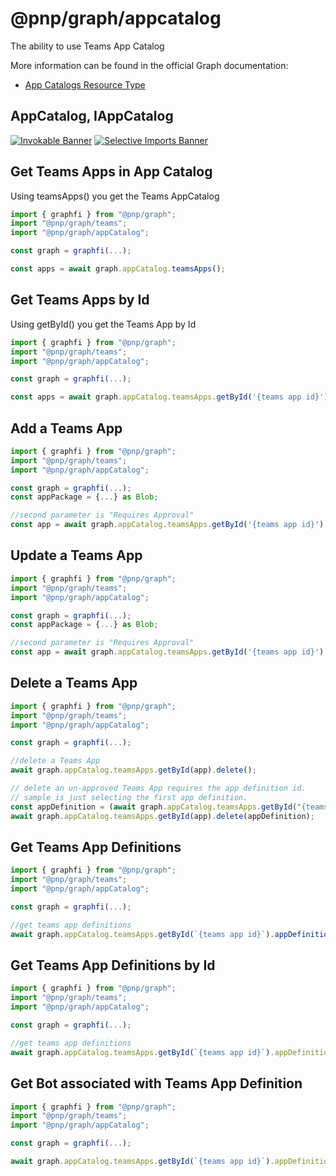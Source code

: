 # @pnp/graph/appcatalog

The ability to use Teams App Catalog

More information can be found in the official Graph documentation:

- [App Catalogs Resource Type](https://docs.microsoft.com/en-us/graph/api/resources/teamsapp?view=graph-rest-1.0)

## AppCatalog, IAppCatalog

[![Invokable Banner](https://img.shields.io/badge/Invokable-informational.svg)](../concepts/invokable.md) [![Selective Imports Banner](https://img.shields.io/badge/Selective%20Imports-informational.svg)](../concepts/selective-imports.md)  

## Get Teams Apps in App Catalog

Using teamsApps() you get the Teams AppCatalog

```TypeScript
import { graphfi } from "@pnp/graph";
import "@pnp/graph/teams";
import "@pnp/graph/appCatalog";

const graph = graphfi(...);

const apps = await graph.appCatalog.teamsApps();

```
## Get Teams Apps by Id

Using getById() you get the Teams App by Id

```TypeScript
import { graphfi } from "@pnp/graph";
import "@pnp/graph/teams";
import "@pnp/graph/appCatalog";

const graph = graphfi(...);

const apps = await graph.appCatalog.teamsApps.getById('{teams app id}')();

```
## Add a Teams App


```TypeScript
import { graphfi } from "@pnp/graph";
import "@pnp/graph/teams";
import "@pnp/graph/appCatalog";

const graph = graphfi(...);
const appPackage = {...} as Blob;

//second parameter is "Requires Approval"
const app = await graph.appCatalog.teamsApps.getById('{teams app id}').add(appPackage, false);

```
## Update a Teams App

```TypeScript
import { graphfi } from "@pnp/graph";
import "@pnp/graph/teams";
import "@pnp/graph/appCatalog";

const graph = graphfi(...);
const appPackage = {...} as Blob;

//second parameter is "Requires Approval"
const app = await graph.appCatalog.teamsApps.getById('{teams app id}').update(appPackage, false);

```
## Delete a Teams App

```TypeScript
import { graphfi } from "@pnp/graph";
import "@pnp/graph/teams";
import "@pnp/graph/appCatalog";

const graph = graphfi(...);

//delete a Teams App
await graph.appCatalog.teamsApps.getById(app).delete();

// delete an un-approved Teams App requires the app definition id.
// sample is just selecting the first app definition.
const appDefinition = (await graph.appCatalog.teamsApps.getById("{teams app id}")()).appDefinitions[0];
await graph.appCatalog.teamsApps.getById(app).delete(appDefinition);

```
## Get Teams App Definitions

```TypeScript
import { graphfi } from "@pnp/graph";
import "@pnp/graph/teams";
import "@pnp/graph/appCatalog";

const graph = graphfi(...);

//get teams app definitions
await graph.appCatalog.teamsApps.getById(`{teams app id}`).appDefinitions();

```
## Get Teams App Definitions by Id

```TypeScript
import { graphfi } from "@pnp/graph";
import "@pnp/graph/teams";
import "@pnp/graph/appCatalog";

const graph = graphfi(...);

//get teams app definitions
await graph.appCatalog.teamsApps.getById(`{teams app id}`).appDefinitions.getById(`{Teams App Definition Id}`)

```
## Get Bot associated with Teams App Definition

```TypeScript
import { graphfi } from "@pnp/graph";
import "@pnp/graph/teams";
import "@pnp/graph/appCatalog";

const graph = graphfi(...);

await graph.appCatalog.teamsApps.getById(`{teams app id}`).appDefinitions.getById(`{Teams App Definition Id}`).bot();

```